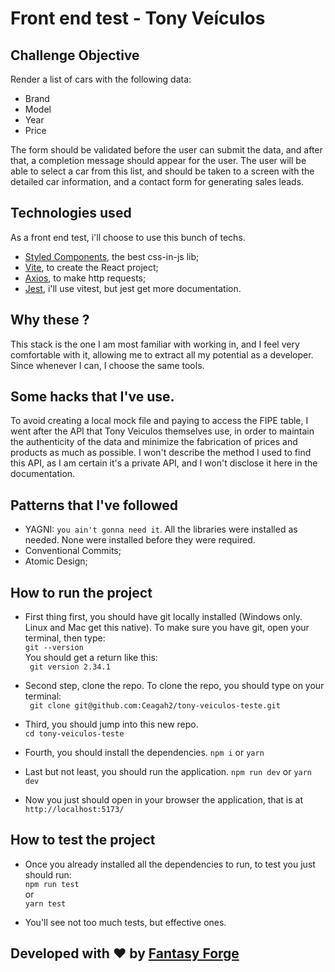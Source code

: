 # Front end test - Tony Veículos

## Challenge Objective

Render a list of cars with the following data:

- Brand
- Model
- Year
- Price

The form should be validated before the user can submit the data, and after that, a completion message should appear for the user.
The user will be able to select a car from this list, and should be taken to a screen with the detailed car information, and a contact form for generating sales leads.

## Technologies used

As a front end test, i'll choose to use this bunch of techs.

- [Styled Components](https://www.styled-components.com), the best css-in-js lib;
- [Vite](https://vitejs.dev/), to create the React project;
- [Axios](https://axios-http.com/), to make http requests;
- [Jest](https://jestjs.io/), i'll use vitest, but jest get more documentation.

## Why these ?

This stack is the one I am most familiar with working in, and I feel very comfortable with it, allowing me to extract all my potential as a developer. Since whenever I can, I choose the same tools.

## Some hacks that I've use.

To avoid creating a local mock file and paying to access the FIPE table, I went after the API that Tony Veiculos themselves use, in order to maintain the authenticity of the data and minimize the fabrication of prices and products as much as possible. I won't describe the method I used to find this API, as I am certain it's a private API, and I won't disclose it here in the documentation.

## Patterns that I've followed

- YAGNI: `you ain't gonna need it`. All the libraries were installed as needed. None were installed before they were required.
- Conventional Commits;
- Atomic Design;

## How to run the project

- First thing first, you should have git locally installed (Windows only. Linux and Mac get this native).
  To make sure you have git, open your terminal, then type:  
  `git --version`  
  You should get a return like this:  
  ` git version 2.34.1`

- Second step, clone the repo. To clone the repo, you should type on your terminal:  
  ` git clone git@github.com:Ceagah2/tony-veiculos-teste.git`

- Third, you should jump into this new repo.  
  `cd tony-veiculos-teste`

- Fourth, you should install the dependencies.
  `npm i` or `yarn`

- Last but not least, you should run the application.
  `npm run dev` or `yarn dev`

- Now you just should open in your browser the application, that is at `http://localhost:5173/`

## How to test the project

- Once you already installed all the dependencies to run, to test you just should run:  
  `npm run test`  
   or  
  `yarn test`

- You'll see not too much tests, but effective ones.

## Developed with ♥ by [Fantasy Forge](https://www.linkedin.com/in/carlosceagah)
